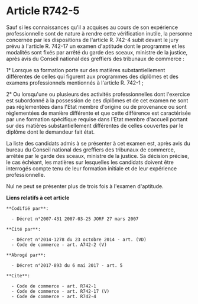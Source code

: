 # Article R742-5

Sauf si les connaissances qu'il a acquises au cours de son expérience professionnelle sont de nature à rendre cette
vérification inutile, la personne concernée par les dispositions de l'article R. 742-4 subit devant le jury prévu à l'article
R. 742-17 un examen d'aptitude dont le programme et les modalités sont fixés par arrêté du garde des sceaux, ministre de la
justice, après avis du Conseil national des greffiers des tribunaux de commerce :

1° Lorsque sa formation porte sur des matières substantiellement différentes de celles qui figurent aux programmes des
diplômes et des examens professionnels mentionnés à l'article R. 742-1 ;

2° Ou lorsqu'une ou plusieurs des activités professionnelles dont l'exercice est subordonné à la possession de ces diplômes
et de cet examen ne sont pas réglementées dans l'Etat membre d'origine ou de provenance ou sont réglementées de manière
différente et que cette différence est caractérisée par une formation spécifique requise dans l'Etat membre d'accueil portant
sur des matières substantiellement différentes de celles couvertes par le diplôme dont le demandeur fait état.

La liste des candidats admis à se présenter à cet examen est, après avis du bureau du Conseil national des greffiers des
tribunaux de commerce, arrêtée par le garde des sceaux, ministre de la justice. Sa décision précise, le cas échéant, les
matières sur lesquelles les candidats doivent être interrogés compte tenu de leur formation initiale et de leur expérience
professionnelle.

Nul ne peut se présenter plus de trois fois à l'examen d'aptitude.

**Liens relatifs à cet article**

	**Codifié par**:

	  - Décret n°2007-431 2007-03-25 JORF 27 mars 2007

	**Cité par**:

	  - Décret n°2014-1278 du 23 octobre 2014 - art. (VD)
	  - Code de commerce - art. A742-2 (V)

	**Abrogé par**:

	  - Décret n°2017-893 du 6 mai 2017 - art. 5

	**Cite**:

	  - Code de commerce - art. R742-1
	  - Code de commerce - art. R742-17 (V)
	  - Code de commerce - art. R742-4
